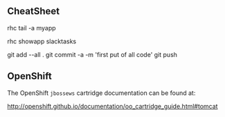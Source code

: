 


CheatSheet
---
rhc tail -a myapp

rhc showapp slacktasks

git add --all .
git commit -a -m 'first put of all code'
git push


OpenShift
--
The OpenShift `jbossews` cartridge documentation can be found at:

http://openshift.github.io/documentation/oo_cartridge_guide.html#tomcat
